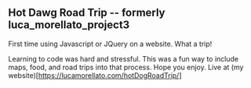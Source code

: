 ## Hot Dawg Road Trip -- formerly luca_morellato_project3 

First time using Javascript or JQuery on a website. What a trip!

Learning to code was hard and stressful. This was a fun way to include maps, food, and road trips into that process. Hope you enjoy. Live at (my website)[https://lucamorellato.com/hotDogRoadTrip/]

